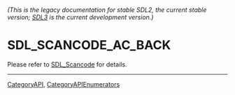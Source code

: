 ###### (This is the legacy documentation for stable SDL2, the current stable version; [SDL3](https://wiki.libsdl.org/SDL3/) is the current development version.)
# SDL_SCANCODE_AC_BACK

Please refer to [SDL_Scancode](SDL_Scancode) for details.

----
[CategoryAPI](CategoryAPI), [CategoryAPIEnumerators](CategoryAPIEnumerators)

